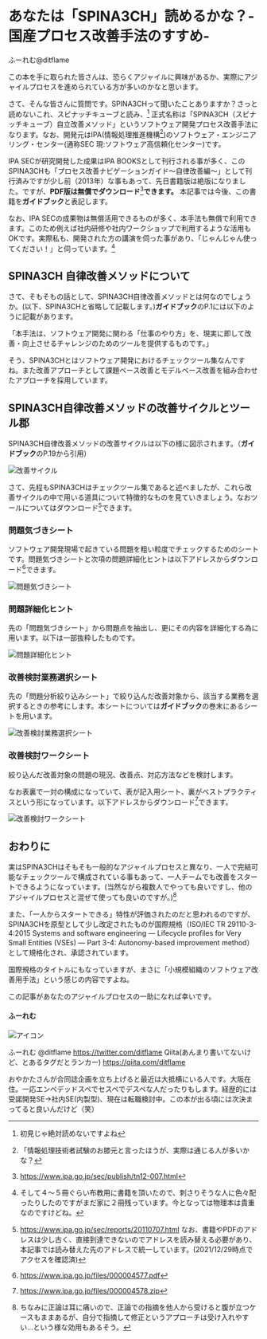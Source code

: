 # あなたは「SPINA3CH」読めるかな？-国産プロセス改善手法のすすめ-

<div class="flushright">ふーれむ@ditflame</div>

この本を手に取られた皆さんは、恐らくアジャイルに興味があるか、実際にアジャイルプロセスを進められている方が多いのかなと思います。

さて、そんな皆さんに質問です。SPINA3CHって聞いたことありますか？さっと読めないこれ、スピナッチキューブと読み、[^yomenai] 正式名称は「SPINA3CH（スピナッチキューブ）自立改善メソッド」というソフトウェア開発プロセス改善手法になります。なお、開発元はIPA(情報処理推進機構[^ipa])のソフトウェア・エンジニアリング・センター(通称SEC 現:ソフトウェア高信頼化センター)です。

[^yomenai]:初見じゃ絶対読めないですよね

[^ipa]: 「情報処理技術者試験のお膝元と言ったほうが、実際は通じる人が多いかな？

IPA SECが研究開発した成果はIPA BOOKSとして刊行される事が多く、このSPINA3CHも「プロセス改善ナビゲーションガイド～自律改善編～」として刊行済みですが少し前（2013年）な事もあって、先日書籍版は絶版になりました。ですが、**PDF版は無償でダウンロード**[^pdf]**できます。** 本記事では今後、この書籍を**ガイドブック**と表記します。

[^pdf]:https://www.ipa.go.jp/sec/publish/tn12-007.html

なお、IPA SECの成果物は無償活用できるものが多く、本手法も無償で利用できます。このため例えば社内研修や社内ワークショップで利用するような活用もOKです。実際私も、開発された方の講演を伺った事があり、「じゃんじゃん使ってください！」と伺っています。[^yodan]

[^yodan]:そして４～５冊ぐらい布教用に書籍を頂いたので、刺さりそうな人に色々配ったりしたのですがまだ家に２冊残っています。今となっては物理本は貴重なのですけどね。

## SPINA3CH 自律改善メソッドについて

さて、そもそもの話として、SPINA3CH自律改善メソッドとは何なのでしょうか。(以下、SPINA3CHと省略して記載します。)**ガイドブック**のP.1には以下のように記載があります。

「本手法は、ソフトウェア開発に関わる「仕事のやり方」を、現実に即して改善・向上させるチャレンジのためのツールを提供するものです。」

そう、SPINA3CHとはソフトウェア開発におけるチェックツール集なんですね。また改善アプローチとして課題ベース改善とモデルベース改善を組み合わせたアプローチを採用しています。

 ## SPINA3CH自律改善メソッドの改善サイクルとツール郡

SPINA3CH自律改善メソッドの改善サイクルは以下の様に図示されます。（**ガイドブック**のP.19から引用）

![改善サイクル](images/chap-ditflame/8steps.jpg?scale=0.4)

さて、先程もSPINA3CHはチェックツール集であると述べましたが、これら改善サイクルの中で用いる道具について特徴的なものを見ていきましょう。なおツールについてはダウンロード[^Download]できます。

[^Download]:https://www.ipa.go.jp/sec/reports/20110707.html なお、書籍やPDFのアドレスは少し古く、直接到達できないのでアドレスを読み替える必要があり、本記事では読み替えた先のアドレスで統一しています。(2021/12/29時点でアクセスを確認済)

### 問題気づきシート

ソフトウェア開発現場で起きている問題を粗い粒度でチェックするためのシートです。問題気づきシートと次項の問題詳細化ヒントは以下アドレスからダウンロード[^Download2]できます。

![問題気づきシート](images/chap-ditflame/ProblemCheckSheet.jpg?scale=0.4)

[^Download2]:https://www.ipa.go.jp/files/000004577.pdf

### 問題詳細化ヒント

先の「問題気づきシート」から問題点を抽出し、更にその内容を詳細化する為に用います。以下は一部抜粋したものです。

![問題詳細化ヒント](images/chap-ditflame/ProblemDrillDown.jpg?scale=0.4)

### 改善検討業務選択シート

先の「問題分析絞り込みシート」で絞り込んだ改善対象から、該当する業務を選択するときの参考にします。本シートについては**ガイドブック**の巻末にあるシートを用います。

![改善検討業務選択シート](images/chap-ditflame/KaizenChoice.jpg?scale=0.4)

### 改善検討ワークシート

絞り込んだ改善対象の問題の現況、改善点、対応方法などを検討します。

なお表裏で一対の構成になっていて、表が記入用シート、裏がベストプラクティスという形になっています。以下アドレスからダウンロード[^Download3]できます。

![改善検討ワークシート](images/chap-ditflame/KaizenWorkSheet.jpg?scale=0.9)

[^Download3]:https://www.ipa.go.jp/files/000004578.zip

## おわりに

実はSPINA3CHはそもそも一般的なアジャイルプロセスと異なり、一人で完結可能なチェックツールで構成されている事もあって、一人チームでも改善をスタートできるようになっています。(当然ながら複数人でやっても良いですし、他のアジャイルプロセスと混ぜて使っても良いのですが。)[^hitori]

また、「一人からスタートできる」特性が評価されたのだと思われるのですが、SPINA3CHを原型として少し改定されたものが国際規格（ISO/IEC TR 29110-3-4:2015 Systems and software engineering — Lifecycle profiles for Very Small Entities (VSEs) — Part 3-4: Autonomy-based improvement method）として規格化され、承認されています。

国際規格のタイトルにもなっていますが、まさに「小規模組織のソフトウェア改善用手法」という感じの内容ですよね。

この記事があなたのアジャイルプロセスの一助になれば幸いです。

[^hitori]:ちなみに正論は耳に痛いので、正論での指摘を他人から受けると腹が立つケースもままあるが、自分で指摘して修正というアプローチは受け入れやすい…という様な効用もあるそう。

#### ふーれむ

![アイコン](images/chap-ditflame/ditflame_400x400.jpg?scale=0.3)

ふーれむ @ditflame https://twitter.com/ditflame
Qiita(あんまり書いてないけど、とあるタグだとランカー) https://qiita.com/ditflame

おやかたさんが合同誌企画を立ち上げると最近は大抵横にいる人です。大阪在住。一応エンベデッドスペでセスペでデスペな人だったりもします。経歴的には受諾開発SE→社内SE(内製型)、現在は転職検討中。この本が出る頃には次決まってると良いんだけど（笑）

